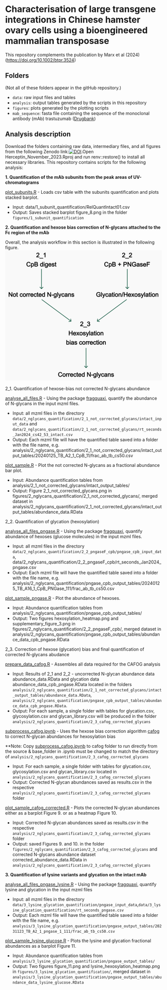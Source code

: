 # Characterisation of large transgene integrations in Chinese hamster ovary cells using a bioengineered mammalian transposase

This repository complements the publication by Marx et al (2024) (https://doi.org/10.1002/btpr.3524)

## Folders

(Not all of these folders appear in the gitHub repository.)

-   `data`: raw input files and tables
-   `analysis`: output tables generated by the scripts in this repository
-   `figures`: plots generated by the plotting scripts
-   `mab_sequence`: fasta file containing the sequence of the monoclonal antibody (mAb) trastuzumab ([Drugbank](https://go.drugbank.com/drugs/DB00072))

## Analysis description

Download the folders containing raw data, intermediary files, and all figures from the following Zenodo link:[![DOI](https://zenodo.org/badge/DOI/10.5281/zenodo.13880132.svg)](https://doi.org/10.5281/zenodo.13880132).Open Herceptin_November_2023.Rproj and run renv::restore() to install all necessary libraries. 
This repository contains scripts for the following analysis:

**1. Quantification of the mAb subunits from the peak areas of UV-chromatograms**

[plot_subunits.R](plot_subunits.R) - Loads csv table with the subunits quantification and plots stacked barplot.
-   Input: data/1_subunit_quantification/RelQuantIntact01.csv
-   Output: Saves stacked barplot figure_8.png in the folder `figures/1_subunit_quantification`

**2. Quantification and hexose bias correction of N-glycans attached to the Fc region of the mAb**

Overall, the analysis workflow in this section is illustrated in the following figure. ![Schema of the analysis workflow](workflow_scheme.png)

2_1. Quantification of hexose-bias not corrected N-glycans abundance

[analyse_all_files.R](analyse_all_files.R) - Using the package [fragquaxi](https://github.com/cdl-biosimilars/fragquaxi), quantify the abundance of N-glycans in the input mzml files. 
- Input: all mzml files in the directory `data/2_nglycans_quantification/2_1_not_corrected_glycans/intact_input_data` and `data/2_nglycans_quantification/2_1_not_corrected_glycans/rt_seconds_Jan2024_cs42_53_intact.csv` 
- Output: Each mzml file will have the quantified table saved into a folder with the file name, e.g. analysis/2_nglycans_quantification/2_1_not_corrected_glycans/intact_output_tables/20240125_TB_A2_1_CpB_11/frac_ab_tb_cs50.csv

[plot_sample.R](plot_sample.R) - Plot the not corrected N-glycans as a fractional abundance bar plot. 
- Input: Abundance quantification tables from analysis/2_1_not_corrected_glycans/intact_output_tables/ 
- Output: Figure 2_1_not_corrected_glycans.png in figures/2_nglycans_quantification/2_1_not_corrected_glycans/, merged dataset in analysis/2_nglycans_quantification/2_1_not_corrected_glycans/intact_output_tables/abundance_data.RData

2_2. Quantification of glycation (hexosylation)

[analyse_all_files_pngase.R](analyse_all_files_pngase.R) - Using the package [fragquaxi](https://github.com/cdl-biosimilars/fragquaxi), quantify abundance of hexoses (glucose molecules) in the input mzml files. 
- Input: all mzml files in the directory `data/2_nglycans_quantification/2_2_pngaseF_cpb/pngase_cpb_input_data`, data/2_nglycans_quantification/2_2_pngaseF_cpb/rt_seconds_Jan2024_pngase.csv 
- Output: Each mzml file will have the quantified table saved into a folder with the file name, e.g. analysis/2_nglycans_quantification/pngase_cpb_output_tables/20240125_TB_A16_1_CpB_PNGase_111/frac_ab_tb_cs50.csv

[plot_sample_pngase.R](plot_sample_pngase.R) - Plot the abundance of hexoses. 
- Input: Abundance quantification tables from analysis/2_nglycans_quantification/pngase_cpb_output_tables/ 
- Output: Two figures hexosylation_heatmap.png and supplementary_figure_3.png in figures/2_nglycans_quantification/2_2_pngaseF_cpb/, merged dataset in analysis/2_nglycans_quantification/pngase_cpb_output_tables/abundance_data_cpb_pngase.RData

2_3. Correction of hexose (glycation) bias and final quantification of corrected N-glycans abudance

[prepare_data_cafog.R](prepare_data_cafog.R) - Assembles all data required for the CAFOG analysis
-   Input: Results of 2_1 and 2_2 - uncorrected N-glycan abundance data abundance_data.RData and glycation data abundance_data_cpb_pngase.RData located in the folders `analysis/2_nglycans_quantification/2_1_not_corrected_glycans/intact_output_tables/abundance_data.RData`, `analysis/2_nglycans_quantification/pngase_cpb_output_tables/abundance_data_cpb_pngase.RData`.
- Output: For each sample, a single folder with tables for glycation.csv, glycosylation.csv and glycan_library.csv will be produced in the folder `analysis/2_nglycans_quantification/2_3_cafog_corrected_glycans`

[subprocess_cafog.ipynb](subprocess_cafog.ipynb) - Uses the hexose bias correction algorithm [cafog](https://github.com/cdl-biosimilars/cafog) to correct N-glycan abundances for hexosylation bias

**Note: Copy [subprocess_cafog.ipynb](subprocess_cafog.ipynb) to cafog folder to run directly from the source & base_folder in .ipynb must be changed to match the directory of `analysis/2_nglycans_quantification/2_3_cafog_corrected_glycans`
-   Input: For each sample, a single folder with tables for glycation.csv, glycosylation.csv and glycan_library.csv located in `analysis/2_nglycans_quantification/2_3_cafog_corrected_glycans`
-   Output: Corrected N-glycan abundances saved as results.csv in the respective `analysis/2_nglycans_quantification/2_3_cafog_corrected_glycans` folder 

[plot_sample_cafog_corrected.R](plot_sample_cafog_corrected.R) - Plots the corrected N-glycan abundances either as a barplot Figure 9. or as a heatmap Figure 10.
-   Input: Corrected N-glycan abundances saved as results.csv in the respective `analysis/2_nglycans_quantification/2_3_cafog_corrected_glycans` folder
-   Output: saved Figures 9. and 10. in the folder `figures/2_nglycans_quantification/2_3_cafog_corrected_glycans` and corrected N-glycans abundance dataset corrected_abundance_data.RData in `analysis/2_nglycans_quantification/2_3_cafog_corrected_glycans`

**3. Quantification of lysine variants and glycation on the intact mAb**

[analyse_all_files_pngase_lysine.R](analyse_all_files_pngase_lysine.R) - Using the package [fragquaxi](https://github.com/cdl-biosimilars/fragquaxi), quantify lysine and glycation in the input mzml files 
-   Input: all mzml files in the directory `data/3_lysine_glycation_quantification/pngase_input_data`,`data/3_lysine_glycation_quantification/rt_seconds_pngase.csv`
- Output: Each mzml file will have the quantified table saved into a folder with the file name, e.g. `analysis/3_lysine_glycation_quantification/pngase_output_tables/20231123_TB_A2_1_pngase_1_111/frac_ab_tb_cs50.csv`

 [plot_sample_lysine_glucose.R](plot_sample_lysine_glucose.R) - Plots the lysine and glycation fractional abundances as a barplot Figure 11.
- Input: Abundance quantification tables from `analysis/3_lysine_glycation_quantification/pngase_output_tables/` 
- Output: Two figures figure_11.png and lysine_hexosylation_heatmap.png in `figures/3_lysine_glycation_quantification/`, merged dataset in `analysis/3_lysine_glycation_quantification/pngase_output_tables/abundance_data_lysine_glucose.RData`